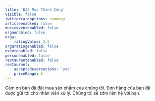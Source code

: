 ```yaml
---
title: 'Đặt Mua Thành Công'
visible: false
twittercardoptions: summary
articleenabled: false
musiceventenabled: false
orgaenabled: false
orga:
    ratingValue: 2.5
orgaratingenabled: false
eventenabled: false
personenabled: false
restaurantenabled: false
restaurant:
    acceptsReservations: 'yes'
    priceRange: $
---
```


<p>Cảm ơn bạn đ&atilde; đặt mua sản phẩm của ch&uacute;ng t&ocirc;i. Đơn h&agrave;ng của bạn đ&atilde; được gửi tới cho nh&acirc;n vi&ecirc;n xử l&yacute;. Ch&uacute;ng t&ocirc;i sẽ sớm li&ecirc;n hệ với bạn.</p>